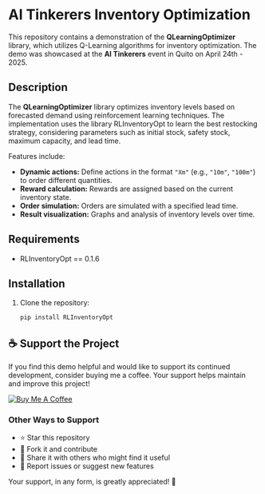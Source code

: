 # AI Tinkerers Inventory Optimization

This repository contains a demonstration of the **QLearningOptimizer** library, which utilizes Q-Learning algorithms for inventory optimization. The demo was showcased at the **AI Tinkerers** event in Quito on April 24th - 2025.

## Description

The **QLearningOptimizer** library optimizes inventory levels based on forecasted demand using reinforcement learning techniques. The implementation uses the library RLInventoryOpt to learn the best restocking strategy, considering parameters such as initial stock, safety stock, maximum capacity, and lead time.

Features include:
- **Dynamic actions:** Define actions in the format `"Xm"` (e.g., `"10m"`, `"100m"`) to order different quantities.
- **Reward calculation:** Rewards are assigned based on the current inventory state.
- **Order simulation:** Orders are simulated with a specified lead time.
- **Result visualization:** Graphs and analysis of inventory levels over time.

## Requirements

- RLInventoryOpt == 0.1.6

## Installation

1. Clone the repository:
    ```bash
    pip install RLInventoryOpt
    ```
## ☕ Support the Project

If you find this demo helpful and would like to support its continued development, consider buying me a coffee. Your support helps maintain and improve this project!

[![Buy Me A Coffee](https://www.buymeacoffee.com/assets/img/custom_images/orange_img.png)](https://www.paypal.com/paypalme/sebassarasti)

### Other Ways to Support
- ⭐ Star this repository
- 🍴 Fork it and contribute
- 📢 Share it with others who might find it useful
- 🐛 Report issues or suggest new features

Your support, in any form, is greatly appreciated! 🙏